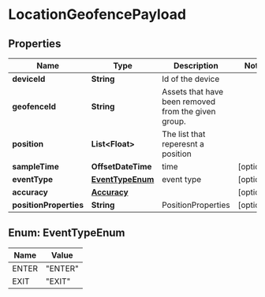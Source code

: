 

# LocationGeofencePayload


## Properties

| Name | Type | Description | Notes |
|------------ | ------------- | ------------- | -------------|
|**deviceId** | **String** | Id of the device |  |
|**geofenceId** | **String** | Assets that have been removed from the given group. |  |
|**position** | **List&lt;Float&gt;** | The list that reperesnt a position |  |
|**sampleTime** | **OffsetDateTime** | time |  [optional] |
|**eventType** | [**EventTypeEnum**](#EventTypeEnum) | event type |  [optional] |
|**accuracy** | [**Accuracy**](Accuracy.md) |  |  [optional] |
|**positionProperties** | **String** | PositionProperties |  [optional] |



## Enum: EventTypeEnum

| Name | Value |
|---- | -----|
| ENTER | &quot;ENTER&quot; |
| EXIT | &quot;EXIT&quot; |



